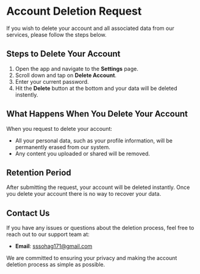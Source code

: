 # Account Deletion Request

If you wish to delete your account and all associated data from our services, please follow the steps below. 

## Steps to Delete Your Account

1. Open the app and navigate to the **Settings** page.
2. Scroll down and tap on **Delete Account**.
3. Enter your current password.
4. Hit the **Delete** button at the bottom and your data will be deleted instently.

## What Happens When You Delete Your Account

When you request to delete your account:
- All your personal data, such as your profile information, will be permanently erased from our system.
- Any content you uploaded or shared will be removed.

## Retention Period

After submitting the request, your account will be deleted instantly. Once you delete your account there is no way to recover your data.

## Contact Us

If you have any issues or questions about the deletion process, feel free to reach out to our support team at:

- **Email**: [sssohag171@gmail.com](mailto:sssohag172@gmail.com)

We are committed to ensuring your privacy and making the account deletion process as simple as possible.
